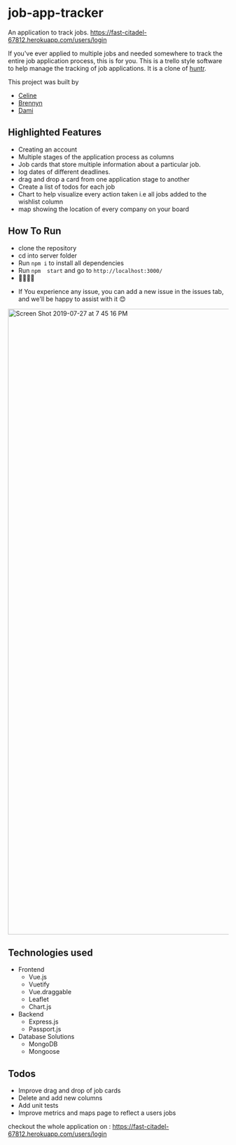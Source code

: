 # job-app-tracker
An application to track jobs. https://fast-citadel-67812.herokuapp.com/users/login

If you've ever applied to multiple jobs and needed somewhere to track the entire job application process, this is for you. This is a trello style software to help manage the tracking of job applications. It is a clone of [huntr](https://www.huntr.co/app/track/boards/589189b5448fe5e45f01256c/board?demo=1).


This project was built by
- [Celine](https://github.com/Surai98)
- [Brennyn](https://github.com/BrennynSimpson)
- [Dami](https://github.com/obayanju)

## Highlighted Features
- Creating an account
- Multiple stages of the application process as columns
- Job cards that store multiple information about a particular job.
- log dates of different deadlines.
- drag and drop a card from one application stage to another
- Create a list of todos for each job
- Chart to help visualize every action taken i.e all jobs added to the wishlist column
- map showing the location of every company on your board

## How To Run
- clone the repository
- cd into server folder
- Run `npm i` to install all dependencies
- Run `npm  start` and go to `http://localhost:3000/`
- 🥳🥳🥳🥳
* If You experience any issue, you can add a new issue in the issues tab, and we'll be happy to assist with it 😊

<img width="1427" alt="Screen Shot 2019-07-27 at 7 45 16 PM" src="https://user-images.githubusercontent.com/39537291/62001284-3c0e2680-b0aa-11e9-9015-de0858786944.png">



## Technologies used
- Frontend
  - Vue.js
  - Vuetify
  - Vue.draggable
  - Leaflet
  - Chart.js
- Backend
  - Express.js
  - Passport.js
- Database Solutions
  - MongoDB
  - Mongoose

## Todos
- Improve drag and drop of job cards
- Delete and add new columns
- Add unit tests
- Improve metrics and maps page to reflect a users jobs


checkout the whole application on : https://fast-citadel-67812.herokuapp.com/users/login
